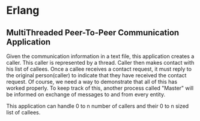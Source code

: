 # Erlang
## MultiThreaded Peer-To-Peer Communication Application

Given the communication information in a text file, this application creates a caller.
This caller is represented by a thread. Caller then makes contact with his list of callees.
Once a callee receives a contact request, it must reply to the original person(caller) to indicate that
they have received the contact request.
Of course, we need a way to demonstrate that all of this has worked properly. To keep track of this,
another process called "Master" will be informed on exchange of messages to and from every entity.

This application can handle 0 to n number of callers and their 0 to n sized list of callees.

